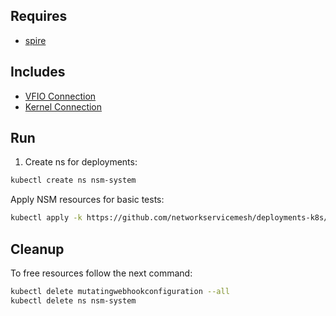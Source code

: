 ## Requires

- [spire](../spire)

## Includes

- [VFIO Connection](../use-cases/Vfio2Noop)
- [Kernel Connection](../use-cases/SriovKernel2Noop)

## Run

1. Create ns for deployments:
```bash
kubectl create ns nsm-system
```

Apply NSM resources for basic tests:
```bash
kubectl apply -k https://github.com/networkservicemesh/deployments-k8s/examples/sriov?ref=d6cc79fa20e7ca2f735b469903fe89b149447f5c
```

## Cleanup

To free resources follow the next command:
```bash
kubectl delete mutatingwebhookconfiguration --all
kubectl delete ns nsm-system
```
